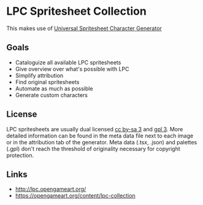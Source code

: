 LPC Spritesheet Collection
==========================

This makes use of [Universal Spritesheet Character Generator](https://github.com/basxto/Universal-Spritesheet-Character-Generator)

Goals
-----

* Cataloguize all available LPC spritesheets
* Give overview over what's possible with LPC
* Simplify attribution
* Find original spritesheets
* Automate as much as possible
* Generate custom characters

License
-------

LPC spritesheets are usually dual licensed [cc by-sa 3](http://creativecommons.org/licenses/by-sa/3.0/) and [gpl 3](http://www.gnu.org/licenses/gpl-3.0.html).
More detailed information can be found in the meta data file next to each image or in the attribution tab of the generator.
Meta data (.tsx, .json) and palettes (.gpl) don't reach the threshold of originality necessary for copyright protection.

Links
-----

* http://lpc.opengameart.org/
* https://opengameart.org/content/lpc-collection
